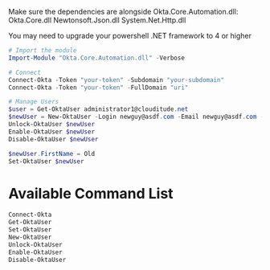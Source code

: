 Make sure the dependencies are alongside Okta.Core.Automation.dll:
Okta.Core.dll
Newtonsoft.Json.dll
System.Net.Http.dll

You may need to upgrade your powershell .NET framework to 4 or higher

```powershell
# Import the module
Import-Module "Okta.Core.Automation.dll" -Verbose

# Connect
Connect-Okta -Token "your-token" -Subdomain "your-subdomain"
Connect-Okta -Token "your-token" -FullDomain "uri"

# Manage Users
$user = Get-OktaUser administrator1@clouditude.net
$newUser = New-OktaUser -Login newguy@asdf.com -Email newguy@asdf.com -FirstName New -LastName Guy
Unlock-OktaUser $newUser
Enable-OktaUser $newUser
Disable-OktaUser $newUser

$newUser.FirstName = Old
Set-OktaUser $newUser
```

# Available Command List
```powershell
Connect-Okta
Get-OktaUser
Set-OktaUser
New-OktaUser
Unlock-OktaUser
Enable-OktaUser
Disable-OktaUser
```